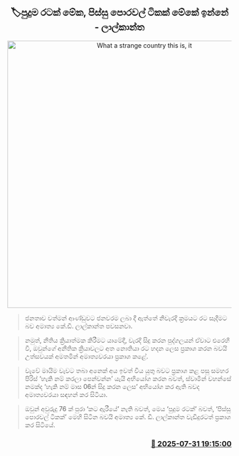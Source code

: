 <p align='center'><b><h2 align='center' title='What a strange country this is, it's full of crazy characters - Lalkantha'>🏷පුදුම රටක් මේක, පිස්සු පොරවල් ටිකක් මේකේ ඉන්නේ - ලාල්කාන්ත</h2></b></p>
<p align='center'><img src='https://helakuru.sgp1.cdn.digitaloceanspaces.com/esana/images/lib/kd-lalkantha-minister-ty.jpg' width='600' alt='What a strange country this is, it's full of crazy characters - Lalkantha'></p>

> ජනතාව වත්මන් ආණ්ඩුවට ජනවරම ලබා දී ඇත්තේ නිවැරදි ක්‍රමයට රට සෑදීමට බව අමාත්‍ය කේ.ඩී. ලාල්කාන්ත පවසනවා.

> නමුත්, නීතිය ක්‍රියාත්මක කිරීමට යාමේදී, වැරදි සිදු කරන පුද්ගලයන් ඒවාට එරෙහි වී, ඔවුන්ගේ අනීතික ක්‍රියාවලට අත නොතියා රට හදන ලෙස ප්‍රකාශ කරන බවයි උත්සවයක් අමතමින් අමාත්‍යවරයා ප්‍රකාශ කළේ.

> වැවේ මායිම වැවට තබා අනෙක් අය ඉවත් විය යුතු බවට ප්‍රකාශ කළ පසු සමහර පිරිස් ‘හැකි නම් කරලා පෙන්වන්න’ යැයි අභියෝග කරන බවත්, ස්වාමීන් වහන්සේ නමක්ද ‘හැකි නම් මාස 06න් සිදු කරන ලෙස’ අභියෝග කර ඇති බවද අමාත්‍යවරයා සඳහන් කර සිටියා.

> ඔවුන් අවුරුදු 76 ක් පුරා ‘කට ඇරීයේ’ නැති බවත්, මෙය ‘පුදුම රටක්’ බවත්, ‘පිස්සු පොරවල් ටිකක්’ මෙහි සිටින බවයි අමාත්‍ය කේ. ඩී. ලාල්කාන්ත වැඩිදුරටත් ප්‍රකාශ කර සිටියේ.



<h3 align='right'><a href='https://www.helakuru.lk/esana/p/112332/'>📅 2025-07-31 19:15:00</a></h3>
